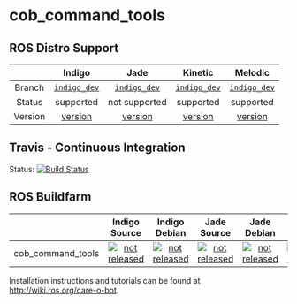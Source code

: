 cob_command_tools
===========

## ROS Distro Support

|         | Indigo | Jade | Kinetic | Melodic |
|:-------:|:------:|:----:|:-------:|:-------:|
| Branch  | [`indigo_dev`](https://github.com/ipa320/cob_command_tools/tree/indigo_dev) | [`indigo_dev`](https://github.com/ipa320/cob_command_tools/tree/indigo_dev) | [`indigo_dev`](https://github.com/ipa320/cob_command_tools/tree/indigo_dev) | [`indigo_dev`](https://github.com/ipa320/cob_command_tools/tree/indigo_dev) |
| Status  | supported | not supported | supported | supported |
| Version | [version](http://repositories.ros.org/status_page/ros_indigo_default.html?q=cob_command_tools) | [version](http://repositories.ros.org/status_page/ros_jade_default.html?q=cob_command_tools) | [version](http://repositories.ros.org/status_page/ros_kinetic_default.html?q=cob_command_tools) | [version](http://repositories.ros.org/status_page/ros_melodic_default.html?q=cob_command_tools) |

## Travis - Continuous Integration

Status: [![Build Status](https://app.travis-ci.com/ipa320/cob_command_tools.svg?branch=indigo_dev)](https://app.travis-ci.com/ipa320/cob_command_tools)

## ROS Buildfarm

|         | Indigo Source | Indigo Debian | Jade Source | Jade Debian | Kinetic Source | Kinetic Debian | Melodic Source | Melodic Debian |
|:-------:|:-------------:|:-------------:|:-----------:|:-----------:|:--------------:|:--------------:|:--------------:|:--------------:|
| cob_command_tools | [![not released](http://build.ros.org/buildStatus/icon?job=Isrc_uT__cob_command_tools__ubuntu_trusty__source)](http://build.ros.org/view/Isrc_uT/job/Isrc_uT__cob_command_tools__ubuntu_trusty__source/) | [![not released](http://build.ros.org/buildStatus/icon?job=Ibin_uT64__cob_command_tools__ubuntu_trusty_amd64__binary)](http://build.ros.org/view/Ibin_uT64/job/Ibin_uT64__cob_command_tools__ubuntu_trusty_amd64__binary/) | [![not released](http://build.ros.org/buildStatus/icon?job=Jsrc_uT__cob_command_tools__ubuntu_trusty__source)](http://build.ros.org/view/Jsrc_uT/job/Jsrc_uT__cob_command_tools__ubuntu_trusty__source/) | [![not released](http://build.ros.org/buildStatus/icon?job=Jbin_uT64__cob_command_tools__ubuntu_trusty_amd64__binary)](http://build.ros.org/view/Jbin_uT64/job/Jbin_uT64__cob_command_tools__ubuntu_trusty_amd64__binary/) | [![not released](http://build.ros.org/buildStatus/icon?job=Ksrc_uX__cob_command_tools__ubuntu_xenial__source)](http://build.ros.org/view/Ksrc_uX/job/Ksrc_uX__cob_command_tools__ubuntu_xenial__source/) | [![not released](http://build.ros.org/buildStatus/icon?job=Kbin_uX64__cob_command_tools__ubuntu_xenial_amd64__binary)](http://build.ros.org/view/Kbin_uX64/job/Kbin_uX64__cob_command_tools__ubuntu_xenial_amd64__binary/) | [![not released](http://build.ros.org/buildStatus/icon?job=Msrc_uB__cob_command_tools__ubuntu_bionic__source)](http://build.ros.org/view/Msrc_uB/job/Msrc_uB__cob_command_tools__ubuntu_bionic__source/) | [![not released](http://build.ros.org/buildStatus/icon?job=Mbin_uB64__cob_command_tools__ubuntu_bionic_amd64__binary)](http://build.ros.org/view/Mbin_uB64/job/Mbin_uB64__cob_command_tools__ubuntu_bionic_amd64__binary/) |

Installation instructions and tutorials can be found at http://wiki.ros.org/care-o-bot.
